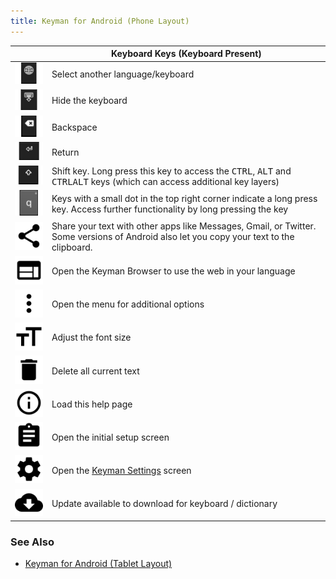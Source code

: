 ```yaml
---
title: Keyman for Android (Phone Layout)
---
```


|   | Keyboard Keys (Keyboard Present) |
|---|---|
| ![](../android_images/globe-ap.png) | Select another language/keyboard |
| ![](../android_images/hide-keyboard-ap.png) | Hide the keyboard |
| ![](../android_images/backspace-ap.png) | Backspace |
| ![](../android_images/return-ap.png) | Return |
| ![](../android_images/shift-ap.png) | Shift key. Long press this key to access the <kbd>CTRL</kbd>, <kbd>ALT</kbd> and <kbd>CTRL</kbd><kbd>ALT</kbd> keys (which can access additional key layers) |
| ![](../android_images/touch-hold-ap.png) | Keys with a small dot in the top right corner indicate a long press key. Access further functionality by long pressing the key |
| ![](../android_images/share-a.png) | Share your text with other apps like Messages, Gmail, or Twitter. Some versions of Android also let you copy your text to the clipboard. |
| ![](../android_images/browser-a.png) | Open the Keyman Browser to use the web in your language |
| ![](../android_images/menu-icon-a.png) | Open the menu for additional options |
| ![](../android_images/font-size-a.png) | Adjust the font size |
| ![](../android_images/delete-a.png) | Delete all current text |
| ![](../android_images/info-a.png) | Load this help page |
| ![](../android_images/get-started-a.png) | Open the initial setup screen |
| ![](../android_images/settings-a.png) | Open the [Keyman Settings](../basic/config/using-settings-screen) screen |
| ![](../android_images/ic_cloud_download.png) | Update available to download for keyboard / dictionary |

### See Also
* [Keyman for Android (Tablet Layout)](menu_tablet)